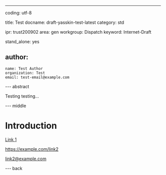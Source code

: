 ---
coding: utf-8

title: Test
docname: draft-yasskin-test-latest
category: std

ipr: trust200902
area: gen
workgroup: Dispatch
keyword: Internet-Draft

stand_alone: yes

author:
 -
    name: Test Author
    organization: Test
    email: test-email@example.com

--- abstract

Testing testing...

--- middle

# Introduction

[Link 1](https://example.com/link1)

<https://example.com/link2>

<link2@example.com>


--- back

